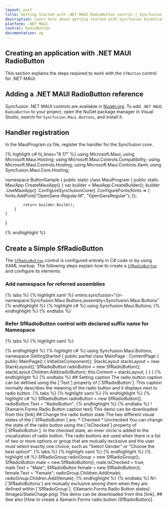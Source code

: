 ```yaml
---
layout: post
title: Getting Started with .NET MAUI RadioButton control | Syncfusion
description: Learn here about getting started with Syncfusion Essential Studio .NET MAUI RadioButton control, its elements and more.
platform: .NET MAUI
control: RadioButton
documentation: ug
---
```


## Creating an application with .NET MAUI RadioButton

This section explains the steps required to work with the `SfButton` control for .NET MAUI.

## Adding a .NET MAUI RadioButton reference

Syncfusion .NET MAUI controls are available in [Nuget.org](https://www.nuget.org/). To add `.NET MAUI RadioButton` to your project, open the NuGet package manager in Visual Studio, search for `Syncfusion.Maui.Buttons`, and install it.

## Handler registration 

In the MauiProgram.cs file, register the handler for the Syncfusion core.

{% highlight c# hl_lines="6 17" %}
using Microsoft.Maui;
using Microsoft.Maui.Hosting;
using Microsoft.Maui.Controls.Compatibility;
using Microsoft.Maui.Controls.Hosting;
using Microsoft.Maui.Controls.Xaml;
using Syncfusion.Maui.Core.Hosting;

namespace ButtonSample
{
    public static class MauiProgram
    {
        public static MauiApp CreateMauiApp()
        {
            var builder = MauiApp.CreateBuilder();
            builder
            .UseMauiApp<App>()
            .ConfigureSyncfusionCore()
            .ConfigureFonts(fonts =>
            {
                fonts.AddFont("OpenSans-Regular.ttf", "OpenSansRegular");
            });

            return builder.Build();
        }      
    }
}   

{% endhighlight %} 

## Create a Simple SfRadioButton

The [`SfRadioButton`](https://help.syncfusion.com/cr/xamarin/Syncfusion.XForms.Buttons.SfRadioButton.html) control is configured entirely in C# code or by using XAML markup. The following steps explain how to create a [`SfRadioButton`](https://help.syncfusion.com/cr/xamarin/Syncfusion.XForms.Buttons.SfRadioButton.html) and configure its elements.

### Add namespace for referred assemblies

{% tabs %}
{% highlight xaml %}
xmlns:syncfusion="clr-namespace:Syncfusion.Maui.Buttons;assembly=Syncfusion.Maui.Buttons"
{% endhighlight %}
{% highlight c# %}
using Syncfusion.Maui.Buttons;
{% endhighlight %}
{% endtabs %}

### Refer SfRadioButton control with declared suffix name for Namespace

{% tabs %}
{% highlight xaml %}
<?xml version="1.0" encoding="utf-8">
<ContentPage xmlns="http://xamarin.com/schemas/2014/forms"
             xmlns:x="http://schemas.microsoft.com/winfx/2009/xaml"
             xmlns:local="clr-namespace:GettingStarted"
	         xmlns:syncfusion="clr-namespace:Syncfusion.Maui.Butons;assembly=Syncfusion.Maui.Buttons" 
	         x:Class="GettingStarted.MainPage">
<ContentPage.Content>
  <StackLayout>
     <syncfusion:SfRadioButton x:Name="radioButton"/>        
</StackLayout>
</ContentPage.Content>
</ContentPage>

{% endhighlight %}
{% highlight c# %}
using Syncfusion.Maui.Buttons;

namespace GettingStarted
{
    public partial class MainPage : ContentPage
    {
        public MainPage()
        {
            InitializeComponent();
            StackLayout stackLayout = new StackLayout();
            SfRadioButton radioButton = new SfRadioButton();
            stackLayout.Children.Add(radioButton);
            this.Content = stackLayout;
        }
    }
}
{% endhighlight %}
{% endtabs %}

## Setting caption

The radio button caption can be defined using the [`Text`] property of [`SfRadioButton`]. This caption normally describes the meaning of the radio button and it displays next to radio button.
 
{% tabs %}
{% highlight xaml %}
<syncfusion:SfRadioButton x:Name="radioButton" Text="RadioButton"/>
{% endhighlight %}
{% highlight c# %}
SfRadioButton radioButton = new SfRadioButton();
radioButton.Text = "RadioButton";
{% endhighlight %}
{% endtabs %}

![Xamarin.Forms Radio Button caption text]

This demo can be downloaded from this [link]

## Change the radio button state

The two different visual states of the [`SfRadioButton`] are:

* Checked
* Unchecked

You can change the state of the radio button using the [`IsChecked`] property of [`SfRadioButton`]. In the checked state, an inner circle is added to the visualization of radio button.
The radio buttons are used when there is a list of two or more options or group that are mutually exclusive and the user must select exactly one choice, such as “Select Gender” or “Choose the best option!”.

{% tabs %}
{% highlight xaml %}
<syncfusion:SfRadioGroup x:Name="radioGroup">
     <syncfusion:SfRadioButton x:Name="male" Text="Male" IsChecked="True"/>
     <syncfusion:SfRadioButton x:Name="female" Text="Female"/>
</syncfusion:SfRadioGroup>
{% endhighlight %}
{% highlight c# %}
SfRadioGroup radioGroup = new SfRadioGroup();
SfRadioButton male = new SfRadioButton();
male.IsChecked = true;
male.Text = "Male";
SfRadioButton female = new SfRadioButton();
female.Text = "Female";
radioGroup.Children.Add(male);
radioGroup.Children.Add(female);
{% endhighlight %}
{% endtabs %}

N> [`SfRadioButtons`] are mutually exclusive among them when they are defined within [`SfRadioGroup`].

![Xamarin.Forms Radio Button states](Images/StateChage.png)

This demo can be downloaded from this [link].

## See also

[How to create a Xamarin.Forms radio button (SfRadioButton)]